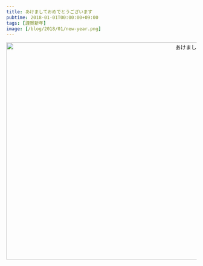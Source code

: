 ```yaml
---
title: あけましておめでとうございます
pubtime: 2018-01-01T00:00:00+09:00
tags: [謹賀新年]
image: [/blog/2018/01/new-year.png]
---
```


<div style="text-align: center"><img alt="あけましておめでとうございます" src="/blog/2018/01/new-year.png" width="1088" height="576" /></div>
